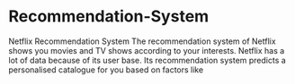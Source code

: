 # Recommendation-System
Netflix Recommendation System
The recommendation system of Netflix shows you movies and TV shows according to your interests. Netflix has a lot of data because of its user base. Its recommendation 
system predicts a personalised catalogue for you based on factors like
